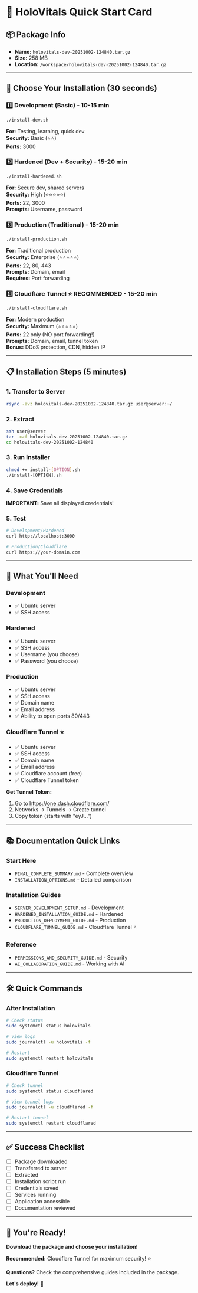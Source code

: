 # 🚀 HoloVitals Quick Start Card

## 📦 Package Info
- **Name:** `holovitals-dev-20251002-124840.tar.gz`
- **Size:** 258 MB
- **Location:** `/workspace/holovitals-dev-20251002-124840.tar.gz`

---

## 🎯 Choose Your Installation (30 seconds)

### 1️⃣ Development (Basic) - 10-15 min
```bash
./install-dev.sh
```
**For:** Testing, learning, quick dev  
**Security:** Basic (⭐⭐)  
**Ports:** 3000  

### 2️⃣ Hardened (Dev + Security) - 15-20 min
```bash
./install-hardened.sh
```
**For:** Secure dev, shared servers  
**Security:** High (⭐⭐⭐⭐⭐)  
**Ports:** 22, 3000  
**Prompts:** Username, password  

### 3️⃣ Production (Traditional) - 15-20 min
```bash
./install-production.sh
```
**For:** Traditional production  
**Security:** Enterprise (⭐⭐⭐⭐⭐)  
**Ports:** 22, 80, 443  
**Prompts:** Domain, email  
**Requires:** Port forwarding  

### 4️⃣ Cloudflare Tunnel ⭐ RECOMMENDED - 15-20 min
```bash
./install-cloudflare.sh
```
**For:** Modern production  
**Security:** Maximum (⭐⭐⭐⭐⭐)  
**Ports:** 22 only (NO port forwarding!)  
**Prompts:** Domain, email, tunnel token  
**Bonus:** DDoS protection, CDN, hidden IP  

---

## 📋 Installation Steps (5 minutes)

### 1. Transfer to Server
```bash
rsync -avz holovitals-dev-20251002-124840.tar.gz user@server:~/
```

### 2. Extract
```bash
ssh user@server
tar -xzf holovitals-dev-20251002-124840.tar.gz
cd holovitals-dev-20251002-124840
```

### 3. Run Installer
```bash
chmod +x install-[OPTION].sh
./install-[OPTION].sh
```

### 4. Save Credentials
**IMPORTANT:** Save all displayed credentials!

### 5. Test
```bash
# Development/Hardened
curl http://localhost:3000

# Production/Cloudflare
curl https://your-domain.com
```

---

## 🔑 What You'll Need

### Development
- ✅ Ubuntu server
- ✅ SSH access

### Hardened
- ✅ Ubuntu server
- ✅ SSH access
- ✅ Username (you choose)
- ✅ Password (you choose)

### Production
- ✅ Ubuntu server
- ✅ SSH access
- ✅ Domain name
- ✅ Email address
- ✅ Ability to open ports 80/443

### Cloudflare Tunnel ⭐
- ✅ Ubuntu server
- ✅ SSH access
- ✅ Domain name
- ✅ Email address
- ✅ Cloudflare account (free)
- ✅ Cloudflare Tunnel token

**Get Tunnel Token:**
1. Go to https://one.dash.cloudflare.com/
2. Networks → Tunnels → Create tunnel
3. Copy token (starts with "eyJ...")

---

## 📚 Documentation Quick Links

### Start Here
- `FINAL_COMPLETE_SUMMARY.md` - Complete overview
- `INSTALLATION_OPTIONS.md` - Detailed comparison

### Installation Guides
- `SERVER_DEVELOPMENT_SETUP.md` - Development
- `HARDENED_INSTALLATION_GUIDE.md` - Hardened
- `PRODUCTION_DEPLOYMENT_GUIDE.md` - Production
- `CLOUDFLARE_TUNNEL_GUIDE.md` - Cloudflare Tunnel ⭐

### Reference
- `PERMISSIONS_AND_SECURITY_GUIDE.md` - Security
- `AI_COLLABORATION_GUIDE.md` - Working with AI

---

## 🛠️ Quick Commands

### After Installation
```bash
# Check status
sudo systemctl status holovitals

# View logs
sudo journalctl -u holovitals -f

# Restart
sudo systemctl restart holovitals
```

### Cloudflare Tunnel
```bash
# Check tunnel
sudo systemctl status cloudflared

# View tunnel logs
sudo journalctl -u cloudflared -f

# Restart tunnel
sudo systemctl restart cloudflared
```

---

## ✅ Success Checklist

- [ ] Package downloaded
- [ ] Transferred to server
- [ ] Extracted
- [ ] Installation script run
- [ ] Credentials saved
- [ ] Services running
- [ ] Application accessible
- [ ] Documentation reviewed

---

## 🎉 You're Ready!

**Download the package and choose your installation!**

**Recommended:** Cloudflare Tunnel for maximum security! ⭐

**Questions?** Check the comprehensive guides included in the package.

**Let's deploy!** 🚀